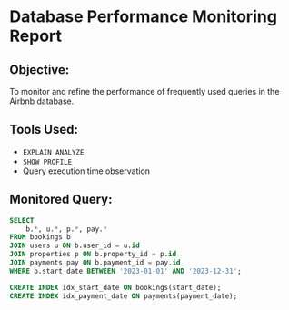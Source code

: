 # Database Performance Monitoring Report

## Objective:

To monitor and refine the performance of frequently used queries in the Airbnb database.

## Tools Used:

- `EXPLAIN ANALYZE`
- `SHOW PROFILE`
- Query execution time observation

## Monitored Query:

```sql
SELECT
    b.*, u.*, p.*, pay.*
FROM bookings b
JOIN users u ON b.user_id = u.id
JOIN properties p ON b.property_id = p.id
JOIN payments pay ON b.payment_id = pay.id
WHERE b.start_date BETWEEN '2023-01-01' AND '2023-12-31';

CREATE INDEX idx_start_date ON bookings(start_date);
CREATE INDEX idx_payment_date ON payments(payment_date);

```
